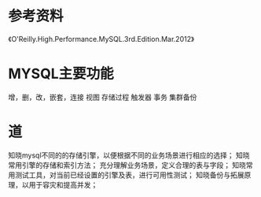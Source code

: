 
参考资料
================================
《O'Reilly.High.Performance.MySQL.3rd.Edition.Mar.2012》


MYSQL主要功能
================================
增，删，改，嵌套，连接
视图
存储过程
触发器
事务
集群备份



道
================================
知晓mysql不同的的存储引擎，以便根据不同的业务场景进行相应的选择；
知晓常用引擎的存储和索引方法；
充分理解业务场景，定义合理的表与字段；
知晓常用测试工具，对当前已经设置的引擎及表，进行可用性测试；
知晓备份与拓展原理，以用于容灾和提高并发；